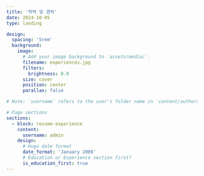 ```yaml
---
title: '학력 및 경력'
date: 2024-10-05
type: landing

design:
  spacing: '5rem'
  background:
    image:
      # Add your image background to `assets/media/`.
      filename: experiences.jpg
      filters:
        brightness: 0.9
      size: cover
      position: center
      parallax: false

# Note: `username` refers to the user's folder name in `content/authors/`

# Page sections
sections:
  - block: resume-experience
    content:
      username: admin
    design:
      # Hugo date format
      date_format: 'January 2006'
      # Education or Experience section first?
      is_education_first: true
---
```

